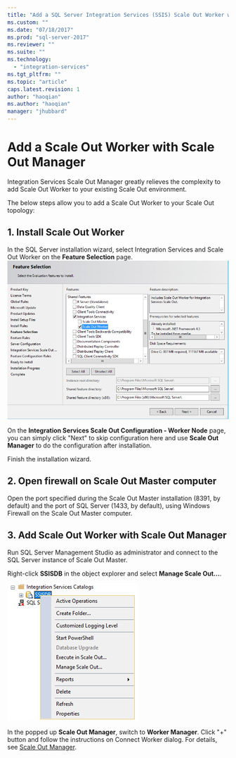 ```yaml
---
title: "Add a SQL Server Integration Services (SSIS) Scale Out Worker with Scale Out Manager | Microsoft Docs"
ms.custom: ""
ms.date: "07/18/2017"
ms.prod: "sql-server-2017"
ms.reviewer: ""
ms.suite: ""
ms.technology: 
  - "integration-services"
ms.tgt_pltfrm: ""
ms.topic: "article"
caps.latest.revision: 1
author: "haoqian"
ms.author: "haoqian"
manager: "jhubbard"
---
```

# Add a Scale Out Worker with Scale Out Manager

Integration Services Scale Out Manager greatly relieves the complexity to add Scale Out Worker to your existing Scale Out environment. 

The below steps allow you to add a Scale Out Worker to your Scale Out topology:

## 1. Install Scale Out Worker
In the SQL Server installation wizard, select Integration Services and Scale Out Worker on the **Feature Selection** page. 
![Feature Select Worker](media/feature-select-worker.PNG)

On the **Integration Services Scale Out Configuration - Worker Node** page, 
you can simply click "Next" to skip configuration here and use **Scale Out Manager** to do the configuration after installation.

Finish the installation wizard.

## 2. Open firewall on Scale Out Master computer
Open the port specified during the Scale Out Master installation (8391, by default) and the port of SQL Server (1433, by default), using Windows Firewall on the Scale Out Master computer.

## 3. Add Scale Out Worker with Scale Out Manager
Run SQL Server Management Studio as administrator and connect to the SQL Server instance of Scale Out Master.

Right-click **SSISDB** in the object explorer and select **Manage Scale Out...**. 

![Manage Scale Out](media/manage-scale-out.PNG)

In the popped up **Scale Out Manager**, switch to **Worker Manager**. Click "+" button and follow the instructions on Connect Worker dialog. For details, see [Scale Out Manager](integration-services-ssis-scale-out-manager.md).
